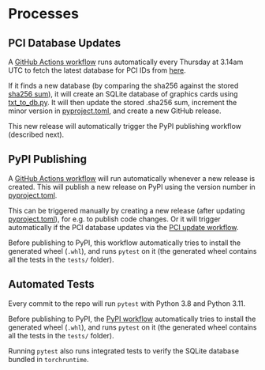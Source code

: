 # Processes
## PCI Database Updates
A [GitHub Actions workflow](.github/workflows/pci-update-workflow.yml) runs automatically every Thursday at 3.14am UTC to fetch the latest database for PCI IDs from [here](https://raw.githubusercontent.com/pciutils/pciids/refs/heads/master/pci.ids).

If it finds a new database (by comparing the sha256 against the stored [sha256 sum](pci.ids.sha256)), it will create an SQLite database of graphics cards using [txt_to_db.py](scripts/txt_to_db.py). It will then update the stored .sha256 sum, increment the minor version in [pyproject.toml](pyproject.toml), and create a new GitHub release.

This new release will automatically trigger the PyPI publishing workflow (described next).

## PyPI Publishing
A [GitHub Actions workflow](.github/workflows/pypi-release-workflow.yml) will run automatically whenever a new release is created. This will publish a new release on PyPI using the version number in [pyproject.toml](pyproject.toml).

This can be triggered manually by creating a new release (after updating [pyproject.toml](pyproject.toml)), for e.g. to publish code changes. Or it will trigger automatically if the PCI database updates via the [PCI update workflow](.github/workflows/pci-update-workflow.yml).

Before publishing to PyPI, this workflow automatically tries to install the generated wheel (`.whl`), and runs `pytest` on it (the generated wheel contains all the tests in the `tests/` folder).

## Automated Tests
Every commit to the repo will run `pytest` with Python 3.8 and Python 3.11.

Before publishing to PyPI, the [PyPI workflow](.github/workflows/pypi-release-workflow.yml) automatically tries to install the generated wheel (`.whl`), and runs `pytest` on it (the generated wheel contains all the tests in the `tests/` folder).

Running `pytest` also runs integrated tests to verify the SQLite database bundled in `torchruntime`.
